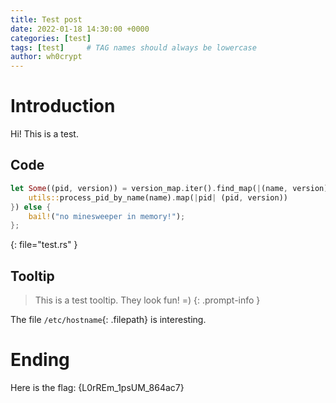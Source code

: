 ```yaml
---
title: Test post
date: 2022-01-18 14:30:00 +0000
categories: [test]
tags: [test]     # TAG names should always be lowercase
author: wh0crypt
---
```


# Introduction

Hi! This is a test.


## Code

```rust
let Some((pid, version)) = version_map.iter().find_map(|(name, version)| {
    utils::process_pid_by_name(name).map(|pid| (pid, version))
}) else {
    bail!("no minesweeper in memory!");
};
```
{: file="test.rs" }

## Tooltip

> This is a test tooltip. They look fun! =)
{: .prompt-info }

The file `/etc/hostname`{: .filepath} is interesting.

# Ending

Here is the flag:
{L0rREm_1psUM_864ac7}
